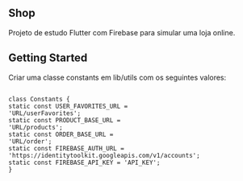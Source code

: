 ## Shop

Projeto de estudo Flutter com Firebase para simular uma loja online.

## Getting Started

Criar uma classe constants em lib/utils com os seguintes valores:

```plaintext

class Constants {
static const USER_FAVORITES_URL =
'URL/userFavorites';
static const PRODUCT_BASE_URL =
'URL/products';
static const ORDER_BASE_URL =
'URL/order';
static const FIREBASE_AUTH_URL =
'https://identitytoolkit.googleapis.com/v1/accounts';
static const FIREBASE_API_KEY = 'API_KEY';
}
```